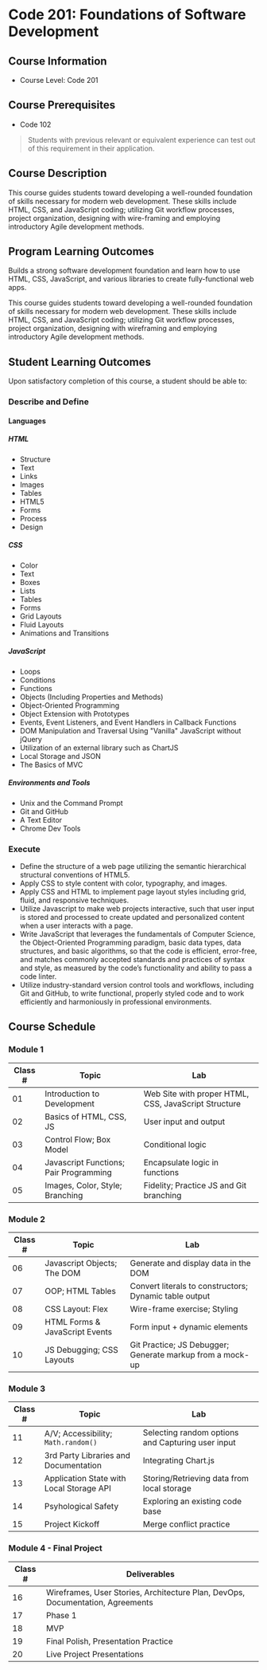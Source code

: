 # Code 201: Foundations of Software Development

## Course Information

- Course Level: Code 201

## Course Prerequisites

- Code 102

> Students with previous relevant or equivalent experience can test out of this requirement in their application.

## Course Description

This course guides students toward developing a well-rounded foundation of skills necessary for modern web development. These skills include HTML, CSS, and JavaScript coding; utilizing Git workflow processes, project organization, designing with wire-framing and employing introductory Agile development methods.

## Program Learning Outcomes

Builds a strong software development foundation and learn how to use HTML, CSS, JavaScript, and various libraries to create fully-functional web apps.

This course guides students toward developing a well-rounded foundation of skills necessary for modern web development. These skills include HTML, CSS, and JavaScript coding; utilizing Git workflow processes, project organization, designing with wireframing and employing introductory Agile development methods.

## Student Learning Outcomes

Upon satisfactory completion of this course, a student should be able to:

### Describe and Define

#### Languages

##### HTML

- Structure
- Text
- Links
- Images
- Tables
- HTML5
- Forms
- Process
- Design

##### CSS

- Color
- Text
- Boxes
- Lists
- Tables
- Forms
- Grid Layouts
- Fluid Layouts
- Animations and Transitions

##### JavaScript

- Loops
- Conditions
- Functions
- Objects (Including Properties and Methods)
- Object-Oriented Programming
- Object Extension with Prototypes
- Events, Event Listeners, and Event Handlers in Callback Functions
- DOM Manipulation and Traversal Using "Vanilla" JavaScript without jQuery
- Utilization of an external library such as ChartJS
- Local Storage and JSON
- The Basics of MVC

##### Environments and Tools

- Unix and the Command Prompt
- Git and GitHub
- A Text Editor
- Chrome Dev Tools

### Execute

- Define the structure of a web page utilizing the semantic hierarchical structural conventions of HTML5.
- Apply CSS to style content with color, typography, and images.
- Apply CSS and HTML to implement page layout styles including grid, fluid, and responsive techniques.
- Utilize Javascript to make web projects interactive, such that user input is stored and processed to create updated and personalized content when a user interacts with a page.
- Write JavaScript that leverages the fundamentals of Computer Science, the Object-Oriented Programming paradigm, basic data types, data structures, and basic algorithms, so that the code is efficient, error-free, and matches commonly accepted standards and practices of syntax and style, as measured by the code’s functionality and ability to pass a code linter.
- Utilize industry-standard version control tools and workflows, including Git and GitHub, to write functional, properly styled code and to work efficiently and harmoniously in professional environments.


## Course Schedule

### Module 1

| Class # | Topic | Lab |
|-----------------|-----------|----------|
| 01 | Introduction to Development | Web Site with proper HTML, CSS, JavaScript Structure |
| 02 | Basics of HTML, CSS, JS | User input and output |
| 03 | Control Flow; Box Model | Conditional logic |
| 04 | Javascript Functions; Pair Programming |Encapsulate logic in functions |
| 05 | Images, Color, Style; Branching | Fidelity; Practice JS and Git branching |

### Module 2

| Class # | Topic | Lab |
|-----------------|-----------|----------|
| 06 | Javascript Objects; The DOM | Generate and display data in the DOM|
| 07 | OOP; HTML Tables | Convert literals to constructors; Dynamic table output |
| 08 | CSS Layout: Flex | Wire-frame exercise; Styling |
| 09 | HTML Forms & JavaScript Events | Form input + dynamic elements |
| 10 | JS Debugging; CSS Layouts | Git Practice; JS Debugger; Generate markup from a mock-up |

### Module 3

| Class # | Topic | Lab |
|-----------------|-----------|----------|
| 11 | A/V; Accessibility; `Math.random()` | Selecting random options and Capturing user input |
| 12 | 3rd Party Libraries and Documentation | Integrating Chart.js |
| 13 | Application State with Local Storage API | Storing/Retrieving data from local storage |
| 14 | Psyhological Safety | Exploring an existing code base |
| 15 | Project Kickoff | Merge conflict practice |

### Module 4 - Final Project

| Class # | Deliverables |
|-----------------|-----------|
| 16 | Wireframes, User Stories, Architecture Plan, DevOps, Documentation, Agreements|
| 17 | Phase 1 |
| 18 | MVP |
| 19 | Final Polish, Presentation Practice |
| 20 | Live Project Presentations |
